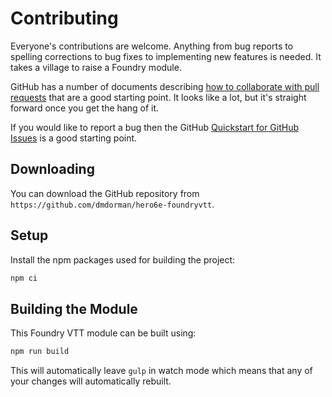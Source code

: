 # Contributing

Everyone's contributions are welcome. Anything from bug reports to spelling corrections to bug fixes to implementing new features is needed. It takes a village to raise a Foundry module.

GitHub has a number of documents describing [how to collaborate with pull requests](https://docs.github.com/en/pull-requests/collaborating-with-pull-requests) that are a good starting point. It looks like a lot, but it's straight forward once you get the hang of it.

If you would like to report a bug then the GitHub [Quickstart for GitHub Issues](https://docs.github.com/en/issues/tracking-your-work-with-issues/quickstart) is a good starting point.

## Downloading

You can download the GitHub repository from `https://github.com/dmdorman/hero6e-foundryvtt`.

## Setup

Install the npm packages used for building the project:

```bash
npm ci
```

## Building the Module

This Foundry VTT module can be built using:

```bash
npm run build
```

This will automatically leave `gulp` in watch mode which means that any of your changes will automatically rebuilt.

